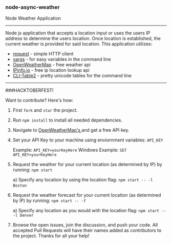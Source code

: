 ### node-async-weather
Node Weather Application

-----

Node js application that accepts a location input or uses the users IP address to determine the users location. Once location is established, the current weather is provided for said location. This application utilizes:

* [request](https://github.com/request/request) - simple HTTP client
* [yargs](http://yargs.js.org/) - for easy variables in the command line
* [OpenWeatherMap](http://openweathermap.org/) - free weather api
* [IPinfo.io](http://ipinfo.io/) - free ip location lookup api
* [CLI-Table2](https://github.com/jamestalmage/cli-table2) -  pretty unicode tables for the command line

-----

###HACKTOBERFEST!

Want to contribute? Here's how:

1.  First ```fork``` and ```star``` the project.
2.  Run ```npm install``` to install all needed dependencies.
3.  Navigate to [OpenWeatherMap's ](http://openweathermap.org/) and get a free API key.
4.  Set your API Key to your machine using enviornment variables: ```API_KEY```

    Example: ```API_KEY=yourKeyHere```
    Windows Example: ```SET API_KEY=yourKeyHere```
5.  Request the weather for your current location (as determined by IP) by running: ```npm start```&nbsp;

    a) Specify any location by using the location flag: ```npm start -- -l Boston```&nbsp;
6.  Request the weather forecast for your current location (as determined by IP) by running: ```npm start -- -f```

    a) Specify any location as you would with the location flag: ```npm start -- -l Denver```
7.  Browse the open issues, join the discussion, and push your code. All accepted Pull Requests will have their names added as contributors to the project. Thanks for all your help!
